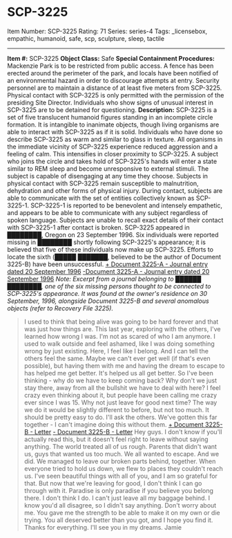 # SCP-3225
Item Number: SCP-3225
Rating: 71
Series: series-4
Tags: _licensebox, empathic, humanoid, safe, scp, sculpture, sleep, tactile

---

**Item #:** SCP-3225
**Object Class:** Safe
**Special Containment Procedures:** Mackenzie Park is to be restricted from public access. A fence has been erected around the perimeter of the park, and locals have been notified of an environmental hazard in order to discourage attempts at entry. Security personnel are to maintain a distance of at least five meters from SCP-3225. Physical contact with SCP-3225 is only permitted with the permission of the presiding Site Director. Individuals who show signs of unusual interest in SCP-3225 are to be detained for questioning.
**Description:** SCP-3225 is a set of five translucent humanoid figures standing in an incomplete circle formation. It is intangible to inanimate objects, though living organisms are able to interact with SCP-3225 as if it is solid. Individuals who have done so describe SCP-3225 as warm and similar to glass in texture.
All organisms in the immediate vicinity of SCP-3225 experience reduced aggression and a feeling of calm. This intensifies in closer proximity to SCP-3225. A subject who joins the circle and takes hold of SCP-3225's hands will enter a state similar to REM sleep and become unresponsive to external stimuli. The subject is capable of disengaging at any time they choose. Subjects in physical contact with SCP-3225 remain susceptible to malnutrition, dehydration and other forms of physical injury.
During contact, subjects are able to communicate with the set of entities collectively known as SCP-3225-1. SCP-3225-1 is reported to be benevolent and intensely empathetic, and appears to be able to communicate with any subject regardless of spoken language. Subjects are unable to recall exact details of their contact with SCP-3225-1 after contact is broken.
SCP-3225 appeared in ████████, Oregon on 23 September 1996. Six individuals were reported missing in ████████ shortly following SCP-3225's appearance; it is believed that five of these individuals now make up SCP-3225. Efforts to locate the sixth (█████ ███████, believed to be the author of Document 3225-B) have been unsuccessful.
[\+ Document 3225-A - Journal entry dated 20 September 1996](javascript:;)
[-Document 3225-A - Journal entry dated 20 September 1996](javascript:;)
_Note: Excerpt from a journal belonging to ██████ ████████, one of the six missing persons thought to be connected to SCP-3225's appearance. It was found at the owner's residence on 30 September, 1996, alongside Document 3225-B and several anomalous objects (refer to Recovery File 3225)._
> I used to think that being alive was going to be hard forever and that was just how things are. This last year, exploring with the others, I've learned how wrong I was. I'm not as scared of who I am anymore. I used to walk outside and feel ashamed, like I was doing something wrong by just existing. Here, I feel like I belong. And I can tell the others feel the same. Maybe we can't ever get well (if that's even possible), but having them with me and having the dream to escape to has helped me get better. It's helped us all get better.
> So I've been thinking - why do we have to keep coming back? Why don't we just stay there, away from all the bullshit we have to deal with here? I feel crazy even thinking about it, but people have been calling me crazy ever since I was 15. Why not just leave for good next time?
> The way we do it would be slightly different to before, but not too much. It should be pretty easy to do. I'll ask the others. We've gotten this far together - I can't imagine doing this without them.
[\+ Document 3225-B - Letter](javascript:;)
[\- Document 3225-B - Letter](javascript:;)
> Hey guys. I don't know if you'll actually read this, but it doesn't feel right to leave without saying anything.
> The world treated all of us rough. Parents that didn't want us, guys that wanted us too much. We all wanted to escape. And we did. We managed to leave our broken parts behind, together. When everyone tried to hold us down, we flew to places they couldn't reach us. I've seen beautiful things with all of you, and I am so grateful for that. But now that we're leaving for good, I don't think I can go through with it.
> Paradise is only paradise if you believe you belong there. I don't think I do. I can't just leave all my baggage behind. I know you'd all disagree, so I didn't say anything. Don't worry about me. You gave me the strength to be able to make it on my own or die trying. You all deserved better than you got, and I hope you find it. Thanks for everything. I'll see you in my dreams.
> Jamie